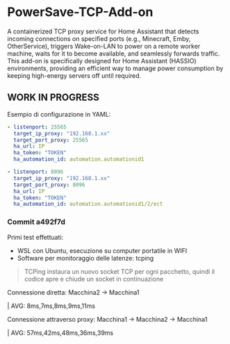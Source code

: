 # PowerSave-TCP-Add-on

A containerized TCP proxy service for Home Assistant that detects incoming connections on specified ports (e.g., Minecraft, Emby, OtherService), triggers Wake-on-LAN to power on a remote worker machine, waits for it to become available, and seamlessly forwards traffic. This add-on is specifically designed for Home Assistant (HASSIO) environments, providing an efficient way to manage power consumption by keeping high-energy servers off until required.

## WORK IN PROGRESS

Esempio di configurazione in YAML:

```yaml
- listenport: 25565
  target_ip_proxy: "192.168.1.xx"
  target_port_proxy: 25565
  ha_url: IP
  ha_token: "TOKEN"
  ha_automation_id: automation.automationid1

- listenport: 8096
  target_ip_proxy: "192.168.1.xx"
  target_port_proxy: 8096
  ha_url: IP
  ha_token: "TOKEN"
  ha_automation_id: automation.automationid1/2/ect


```



### Commit a492f7d

Primi test effettuati:

- WSL con Ubuntu, esecuzione su computer portatile in WIFI
- Software per monitoraggio delle latenze: tcping

> TCPing instaura un nuovo socket TCP per ogni pacchetto, quindi il codice apre e chiude un socket in continuazione

Connessione diretta: Macchina2 -> Macchina1

| AVG: 8ms,7ms,8ms,9ms,11ms

Connessione attraverso proxy: Macchina1 -> Macchina2 -> Macchina1

| AVG: 57ms,42ms,48ms,36ms,39ms
